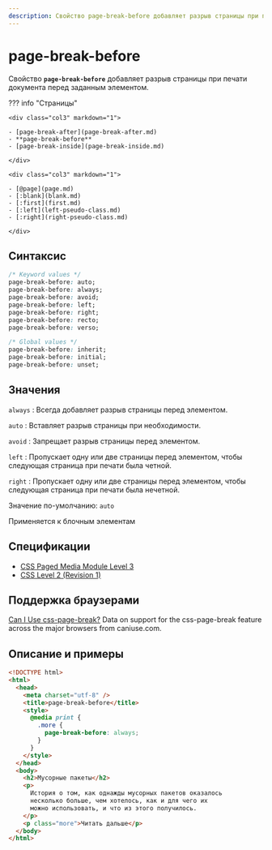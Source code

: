 ```yaml
---
description: Свойство page-break-before добавляет разрыв страницы при печати документа перед заданным элементом
---
```


# page-break-before

Свойство **`page-break-before`** добавляет разрыв страницы при печати документа перед заданным элементом.

??? info "Страницы"

    <div class="col3" markdown="1">

    - [page-break-after](page-break-after.md)
    - **page-break-before**
    - [page-break-inside](page-break-inside.md)

    </div>

    <div class="col3" markdown="1">

    - [@page](page.md)
    - [:blank](blank.md)
    - [:first](first.md)
    - [:left](left-pseudo-class.md)
    - [:right](right-pseudo-class.md)

    </div>

## Синтаксис

```css
/* Keyword values */
page-break-before: auto;
page-break-before: always;
page-break-before: avoid;
page-break-before: left;
page-break-before: right;
page-break-before: recto;
page-break-before: verso;

/* Global values */
page-break-before: inherit;
page-break-before: initial;
page-break-before: unset;
```

## Значения

`always`
: Всегда добавляет разрыв страницы перед элементом.

`auto`
: Вставляет разрыв страницы при необходимости.

`avoid`
: Запрещает разрыв страницы перед элементом.

`left`
: Пропускает одну или две страницы перед элементом, чтобы следующая страница при печати была четной.

`right`
: Пропускает одну или две страницы перед элементом, чтобы следующая страница при печати была нечетной.

Значение по-умолчанию: `auto`

Применяется к блочным элементам

## Спецификации

- [CSS Paged Media Module Level 3](http://dev.w3.org/csswg/css3-page/#page-break-before)
- [CSS Level 2 (Revision 1)](http://www.w3.org/TR/CSS2/page.html#propdef-page-break-before)

## Поддержка браузерами

<p class="ciu_embed" data-feature="css-page-break" data-periods="future_1,current,past_1,past_2">
  <a href="http://caniuse.com/#feat=css-page-break">Can I Use css-page-break?</a> Data on support for the css-page-break feature across the major browsers from caniuse.com.
</p>

## Описание и примеры

```html
<!DOCTYPE html>
<html>
  <head>
    <meta charset="utf-8" />
    <title>page-break-before</title>
    <style>
      @media print {
        .more {
          page-break-before: always;
        }
      }
    </style>
  </head>
  <body>
    <h2>Мусорные пакеты</h2>
    <p>
      История о том, как однажды мусорных пакетов оказалось
      несколько больше, чем хотелось, как и для чего их
      можно использовать, и что из этого получилось.
    </p>
    <p class="more">Читать дальше</p>
  </body>
</html>
```
